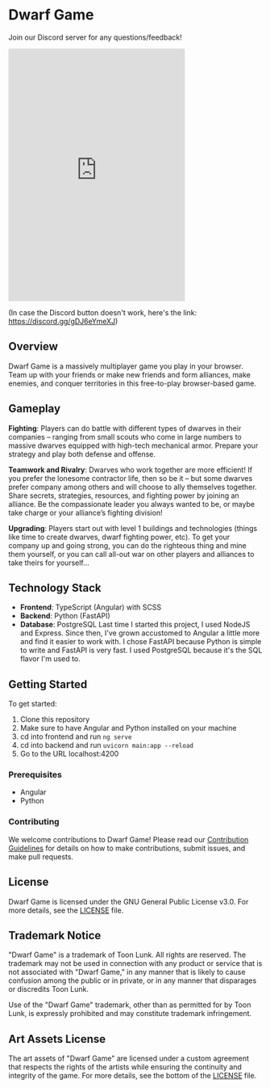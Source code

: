 # Dwarf Game

Join our Discord server for any questions/feedback!

<iframe src="https://discord.com/widget?id=971822594691047525&theme=dark" width="350" height="500" allowtransparency="true" frameborder="0" sandbox="allow-popups allow-popups-to-escape-sandbox allow-same-origin allow-scripts"></iframe>

(In case the Discord button doesn't work, here's the link: https://discord.gg/gDJ6eYmeXJ)

## Overview

Dwarf Game is a massively multiplayer game you play in your browser. Team up with your friends or make new friends and form alliances, make enemies, and conquer territories in this free-to-play browser-based game.

## Gameplay

**Fighting**: Players can do battle with different types of dwarves in their companies – ranging from small scouts who come in large numbers to massive dwarves equipped with high-tech mechanical armor. Prepare your strategy and play both defense and offense.

**Teamwork and Rivalry**: Dwarves who work together are more efficient! If you prefer the lonesome contractor life, then so be it – but some dwarves prefer company among others and will choose to ally themselves together. Share secrets, strategies, resources, and fighting power by joining an alliance. Be the compassionate leader you always wanted to be, or maybe take charge or your alliance’s fighting division!

**Upgrading**: Players start out with level 1 buildings and technologies (things like time to create dwarves, dwarf fighting power, etc). To get your company up and going strong, you can do the righteous thing and mine them yourself, or you can call all-out war on other players and alliances to take theirs for yourself…

## Technology Stack

-   **Frontend**: TypeScript (Angular) with SCSS
-   **Backend**: Python (FastAPI)
-   **Database**: PostgreSQL
    Last time I started this project, I used NodeJS and Express. Since then, I've grown accustomed to Angular a little more and find it easier to work with. I chose FastAPI because Python is simple to write and FastAPI is very fast. I used PostgreSQL because it's the SQL flavor I'm used to.

## Getting Started

To get started:

1. Clone this repository
2. Make sure to have Angular and Python installed on your machine
3. cd into frontend and run `ng serve`
4. cd into backend and run `uvicorn main:app --reload`
5. Go to the URL localhost:4200

### Prerequisites

-   Angular
-   Python

### Contributing

We welcome contributions to Dwarf Game! Please read our [Contribution Guidelines](CONTRIBUTING.md) for details on how to make contributions, submit issues, and make pull requests.

## License

Dwarf Game is licensed under the GNU General Public License v3.0. For more details, see the [LICENSE](license.md) file.

## Trademark Notice

"Dwarf Game" is a trademark of Toon Lunk. All rights are reserved. The trademark may not be used in connection with any product or service that is not associated with "Dwarf Game," in any manner that is likely to cause confusion among the public or in private, or in any manner that disparages or discredits Toon Lunk.

Use of the "Dwarf Game" trademark, other than as permitted for by Toon Lunk, is expressly prohibited and may constitute trademark infringement.

## Art Assets License

The art assets of "Dwarf Game" are licensed under a custom agreement that respects the rights of the artists while ensuring the continuity and integrity of the game. For more details, see the bottom of the [LICENSE](license.md) file.
